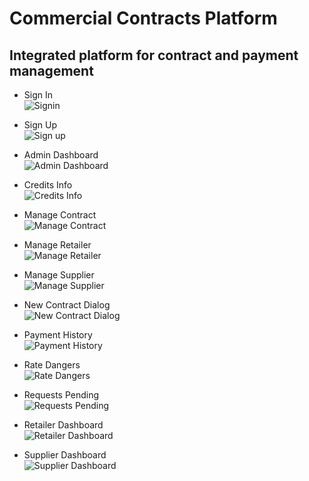 # Commercial Contracts Platform

## Integrated platform for contract and payment management

- Sign In  
  ![Signin](/public/screenshots/signin.png)

- Sign Up  
  ![Sign up](/public/screenshots/signup.png)

- Admin Dashboard  
  ![Admin Dashboard](/public/screenshots/admin-dashboard.png)

- Credits Info  
  ![Credits Info](/public/screenshots/credits-info.png)

- Manage Contract  
  ![Manage Contract](/public/screenshots/manage-contract.png)

- Manage Retailer  
  ![Manage Retailer](/public/screenshots/manage-retalier.png)

- Manage Supplier  
  ![Manage Supplier](/public/screenshots/manage-supplier.png)

- New Contract Dialog  
  ![New Contract Dialog](/public/screenshots/new-contract-dailog.png)

- Payment History  
  ![Payment History](/public/screenshots/payment-history.png)

- Rate Dangers  
  ![Rate Dangers](/public/screenshots/rate-dangres.png)

- Requests Pending  
  ![Requests Pending](/public/screenshots/requests-pending.png)

- Retailer Dashboard  
  ![Retailer Dashboard](/public/screenshots/retalier-dashboard.png)

- Supplier Dashboard  
  ![Supplier Dashboard](/public/screenshots/supplier-dashboard.png)
